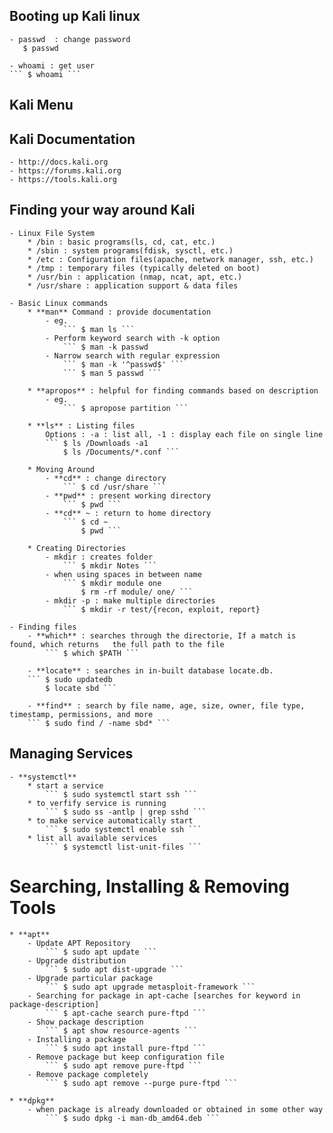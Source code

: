 
## Booting up Kali linux
    - passwd  : change password
       $ passwd 
    
    - whoami : get user
    ``` $ whoami ```

## Kali Menu

## Kali Documentation
    - http://docs.kali.org
    - https://forums.kali.org
    - https://tools.kali.org

## Finding your way around Kali
    - Linux File System
        * /bin : basic programs(ls, cd, cat, etc.)
        * /sbin : system programs(fdisk, sysctl, etc.)
        * /etc : Configuration files(apache, network manager, ssh, etc.)
        * /tmp : temporary files (typically deleted on boot)
        * /usr/bin : application (nmap, ncat, apt, etc.)
        * /usr/share : application support & data files

    - Basic Linux commands
        * **man** Command : provide documentation
            - eg.
                ``` $ man ls ```
            - Perform keyword search with -k option
                ``` $ man -k passwd
            - Narrow search with regular expression
                ``` $ man -k '^passwd$' ```
                ``` $ man 5 passwd ```

        * **apropos** : helpful for finding commands based on description
            - eg.
                ``` $ apropose partition ```
        
        * **ls** : Listing files 
            Options : -a : list all, -1 : display each file on single line
            ``` $ ls /Downloads -a1
                $ ls /Documents/*.conf ```
        
        * Moving Around
            - **cd** : change directory
                ``` $ cd /usr/share ```
            - **pwd** : present working directory
                ``` $ pwd ```
            - **cd** ~ : return to home directory
                ``` $ cd ~ 
                    $ pwd ```
        
        * Creating Directories
            - mkdir : creates folder
                ``` $ mkdir Notes ```
            - when using spaces in between name 
                ``` $ mkdir module one 
                    $ rm -rf module/ one/ ```
            - mkdir -p : make multiple directories
                ``` $ mkdir -r test/{recon, exploit, report}
        
    - Finding files 
        - **which** : searches through the directorie, If a match is found, which returns   the full path to the file
            ``` $ which $PATH ```
        
        - **locate** : searches in in-built database locate.db. 
        ``` $ sudo updatedb 
            $ locate sbd ```

        - **find** : search by file name, age, size, owner, file type, timestamp, permissions, and more
        ``` $ sudo find / -name sbd* ```
        
## Managing Services
    - **systemctl** 
        * start a service 
            ``` $ sudo systemctl start ssh ```
        * to verfify service is running
            ``` $ sudo ss -antlp | grep sshd ``` 
        * to make service automatically start
            ``` $ sudo systemctl enable ssh ```
        * list all available services
            ``` $ systemctl list-unit-files ```    
            
# Searching, Installing & Removing Tools
    * **apt**
        - Update APT Repository
            ``` $ sudo apt update ```
        - Upgrade distribution
            ``` $ sudo apt dist-upgrade ```
        - Upgrade particular package
            ``` $ sudo apt upgrade metasploit-framework ```
        - Searching for package in apt-cache [searches for keyword in package-description]
            ``` $ apt-cache search pure-ftpd ```
        - Show package description
            ``` $ apt show resource-agents ```
        - Installing a package
            ``` $ sudo apt install pure-ftpd ```
        - Remove package but keep configuration file
            ``` $ sudo apt remove pure-ftpd ```
        - Remove package completely
            ``` $ sudo apt remove --purge pure-ftpd ```
    
    * **dpkg** 
        - when package is already downloaded or obtained in some other way
            ``` $ sudo dpkg -i man-db_amd64.deb ```  


        